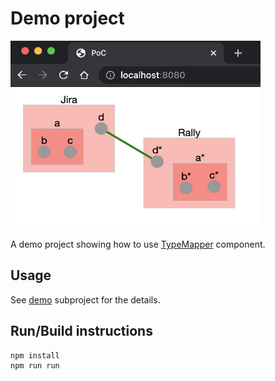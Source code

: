 # Demo project

<img src=snapshot.png width=400 height=300 />

A demo project showing how to use [TypeMapper](/src/TypesMapper.tsx) component.

## Usage

See [demo](/demo) subproject for the details.

## Run/Build instructions
```
npm install
npm run run
```
